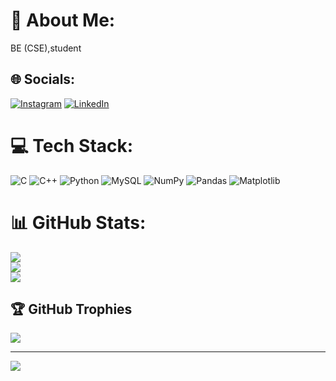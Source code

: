 # 💫 About Me:
BE (CSE),student


## 🌐 Socials:
[![Instagram](https://img.shields.io/badge/Instagram-%23E4405F.svg?logo=Instagram&logoColor=white)](https://instagram.com/premgowda754) [![LinkedIn](https://img.shields.io/badge/LinkedIn-%230077B5.svg?logo=linkedin&logoColor=white)](https://www.linkedin.com/in/prem-kumar-nj-b8829b303) 

# 💻 Tech Stack:
![C](https://img.shields.io/badge/c-%2300599C.svg?style=for-the-badge&logo=c&logoColor=white) ![C++](https://img.shields.io/badge/c++-%2300599C.svg?style=for-the-badge&logo=c%2B%2B&logoColor=white) ![Python](https://img.shields.io/badge/python-3670A0?style=for-the-badge&logo=python&logoColor=ffdd54) ![MySQL](https://img.shields.io/badge/mysql-4479A1.svg?style=for-the-badge&logo=mysql&logoColor=white) ![NumPy](https://img.shields.io/badge/numpy-%23013243.svg?style=for-the-badge&logo=numpy&logoColor=white) ![Pandas](https://img.shields.io/badge/pandas-%23150458.svg?style=for-the-badge&logo=pandas&logoColor=white) ![Matplotlib](https://img.shields.io/badge/Matplotlib-%23ffffff.svg?style=for-the-badge&logo=Matplotlib&logoColor=black)
# 📊 GitHub Stats:
![](https://github-readme-stats.vercel.app/api?username=PremKumarNJ&theme=dark&hide_border=false&include_all_commits=true&count_private=true)<br/>
![](https://nirzak-streak-stats.vercel.app/?user=PremKumarNJ&theme=dark&hide_border=false)<br/>
![](https://github-readme-stats.vercel.app/api/top-langs/?username=PremKumarNJ&theme=dark&hide_border=false&include_all_commits=true&count_private=true&layout=compact)

## 🏆 GitHub Trophies
![](https://github-profile-trophy.vercel.app/?username=PremKumarNJ&theme=radical&no-frame=false&no-bg=true&margin-w=4)

---
[![](https://visitcount.itsvg.in/api?id=PremKumarNJ&icon=0&color=0)](https://visitcount.itsvg.in)

<!-- Proudly created with GPRM ( https://gprm.itsvg.in ) -->
